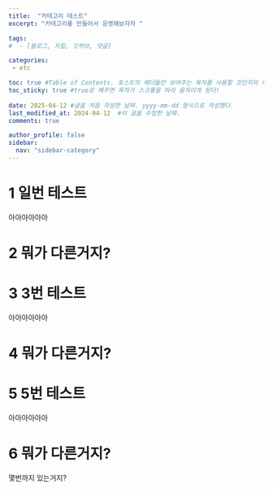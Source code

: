 ```yaml
---
title:  "카테고리 테스트" 
excerpt: "카테고리를 만들어서 운영해보자자 " 

tags:
#  - [블로그, 지킬, 깃허브, 댓글] 

categories:
 - etc 

toc: true #Table of Contents. 포스트의 헤더들만 보여주는 목차를 사용할 것인지의 여부. ture 로 해주면 포스트의 목차가 보이게 된다.
toc_sticky: true #true로 해주면 목차가 스크롤을 따라 움직이게 된다!
 
date: 2025-04-12 #글을 처음 작성한 날짜. yyyy-mm-dd 형식으로 작성했다.
last_modified_at: 2024-04-12  #이 글을 수정한 날짜.
comments: true

author_profile: false
sidebar:
  nav: "sidebar-category"
---
```


# 1 일번 테스트

아아아아아아

# 2 뭐가 다른거지?


# 3 3번 테스트

아아아아아아

# 4 뭐가 다른거지?

# 5 5번 테스트

아아아아아아

# 6 뭐가 다른거지?

몇번까지 있는거지?

